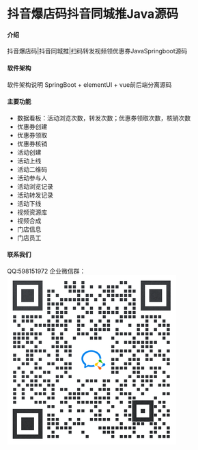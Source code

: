 # 抖音爆店码抖音同城推Java源码

#### 介绍
抖音爆店码|抖音同城推|扫码转发视频领优惠券JavaSpringboot源码

#### 软件架构
软件架构说明
SpringBoot + elementUI + vue前后端分离源码

#### 主要功能
- 数据看板：活动浏览次数，转发次数；优惠券领取次数，核销次数
- 优惠券创建
- 优惠券领取
- 优惠券核销
- 活动创建
- 活动上线
- 活动二维码
- 活动参与人
- 活动浏览记录
- 活动转发记录
- 活动下线
- 视频资源库
- 视频合成
- 门店信息
- 门店员工

#### 联系我们
QQ:598151972
企业微信群：![image](https://github.com/zylu/douyin/raw/main/151027_2ea07080_344794.png?raw=true)




